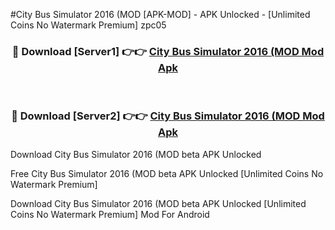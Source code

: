 #City Bus Simulator 2016 (MOD [APK-MOD] - APK Unlocked - [Unlimited Coins No Watermark Premium] zpc05



<div align="center">

<h3>🔴 Download [Server1] 👉👉 <a href="https://momento.my/?title=City_Bus_Simulator_2016_(MOD">City Bus Simulator 2016 (MOD Mod Apk</a></h3><br>

<h3>🔴 Download [Server2] 👉👉 <a href="https://momento.my/?title=City_Bus_Simulator_2016_(MOD">City Bus Simulator 2016 (MOD Mod Apk</a></h3>
</div>



Download City Bus Simulator 2016 (MOD beta APK Unlocked

Free City Bus Simulator 2016 (MOD beta APK Unlocked [Unlimited Coins No Watermark Premium]

Download City Bus Simulator 2016 (MOD beta APK Unlocked [Unlimited Coins No Watermark Premium] Mod For Android
